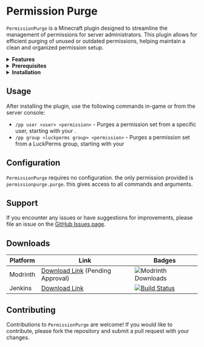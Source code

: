 # Permission Purge

`PermissionPurge` is a Minecraft plugin designed to streamline the management of permissions for server administrators. This plugin allows for efficient purging of unused or outdated permissions, helping maintain a clean and organized permission setup.


<details> 
 <summary><strong>Features</strong></summary>

- Bulk removal of unused permissions.

- Easy-to-use commands for quick permission management.

- Compatibility with the popular permission manager [LuckPerms](https://luckperms.net/).
</details>

<details> 
 <summary><strong>Prerequisites</strong></summary>

Before installing `PermissionPurge`, ensure you have:
- A Minecraft server running a Bukkit based Server, [Paper](https://papermc.io/) Recommended.
- LuckPerms installed and configured.
</details>

<details> 
 <summary><strong>Installation</strong></summary>

1. Download the latest version of `PermissionPurge` from one of the sources listed [below](https://github.com/Evidentsinger14/PermissionPurge#downloads)
2. Place the downloaded `.jar` file into your server's `plugins` directory.
3. Restart your server to load the plugin.
</details>

## Usage
After installing the plugin, use the following commands in-game or from the server console:
- `/pp user <user> <permission>` - Purges a permission set from a specific user, starting with your <permission>.
- `/pp group <luckperms group> <permission>` - Purges a permission set from a LuckPerms group, starting with your <permission>

## Configuration
`PermissionPurge` requires no configuration. the only permission provided is `permissionpurge.purge`. this gives access to all commands and arguments. 

## Support
If you encounter any issues or have suggestions for improvements, please file an issue on the [GitHub Issues page](https://github.com/Evidentsinger14/PermissionPurge/issues).

## Downloads
| Platform | Link                                                                             | Badges                                                                                                                |
|----------|----------------------------------------------------------------------------------|-----------------------------------------------------------------------------------------------------------------------|
| Modrinth | [Download Link](https://modrinth.com/plugin/permissionpurge/) (Pending Approval) | ![Modrinth Downloads](https://img.shields.io/modrinth/dt/permissionpurge)                                             |
| Jenkins  | [Download Link](https://ci.ev1dent.dev/job/MetaTokens/)                          | [![Build Status](https://ci.ev1dent.dev/job/PermissionPurge/badge/icon)](https://ci.ev1dent.dev/job/PermissionPurge/) |

## Contributing
Contributions to `PermissionPurge` are welcome! If you would like to contribute, please fork the repository and submit a pull request with your changes.
